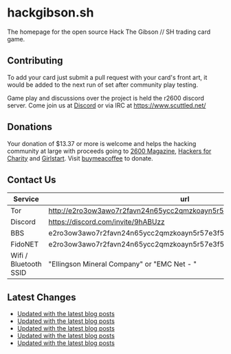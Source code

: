 # hackgibson.sh
The homepage for the open source Hack The Gibson // SH trading card game.


## Contributing

To add your card just submit a pull request with your card's front art, it would be added to the next run of set after community play testing.

Game play and discussions over the project is held the r2600 discord server. Come join us at [Discord](https://discord.com/invite/9hABUzz) or via IRC at https://www.scuttled.net/


## Donations

Your donation of $13.37 or more is welcome and helps the hacking community at large with proceeds going to [2600 Magazine](https://2600.com/), [Hackers for Charity](https://hackersforcharity.org) and [Girlstart](https://girlstart.org).  Visit [buymeacoffee](https://www.buymeacoffee.com/hackgibson.sh) to donate.


## Contact Us

Service | url
-|-
Tor | http://e2ro3ow3awo7r2favn24n65ycc2qmzkoayn5r57e3f56nvjwdcgg32ad.onion
Discord | https://discord.com/invite/9hABUzz
BBS | e2ro3ow3awo7r2favn24n65ycc2qmzkoayn5r57e3f56nvjwdcgg32ad.onion:23
FidoNET | e2ro3ow3awo7r2favn24n65ycc2qmzkoayn5r57e3f56nvjwdcgg32ad.onion:24554
Wifi / Bluetooth SSID | "Ellingson Mineral Company" or "EMC Net - <fidonet address>"

## Latest Changes
<!-- BLOG-POST-LIST:START -->
- [Updated with the latest blog posts](https://github.com/DFW2600/hackgibson.sh/commit/ec8abb3da40629c725d1beeb1d74e0c92d4cb1ac)
- [Updated with the latest blog posts](https://github.com/DFW2600/hackgibson.sh/commit/3ecd3f8218ed63112b189b18ea0db50a993b46a0)
- [Updated with the latest blog posts](https://github.com/DFW2600/hackgibson.sh/commit/a9c626140373a398701a8ba7724dfc21b6592e47)
- [Updated with the latest blog posts](https://github.com/DFW2600/hackgibson.sh/commit/bab7f7b3a99cab7e42a36a2a75d9c62b94508e65)
- [Updated with the latest blog posts](https://github.com/DFW2600/hackgibson.sh/commit/4809c37c719d247c5e0af44f024c84cdb46e2642)
<!-- BLOG-POST-LIST:END -->
